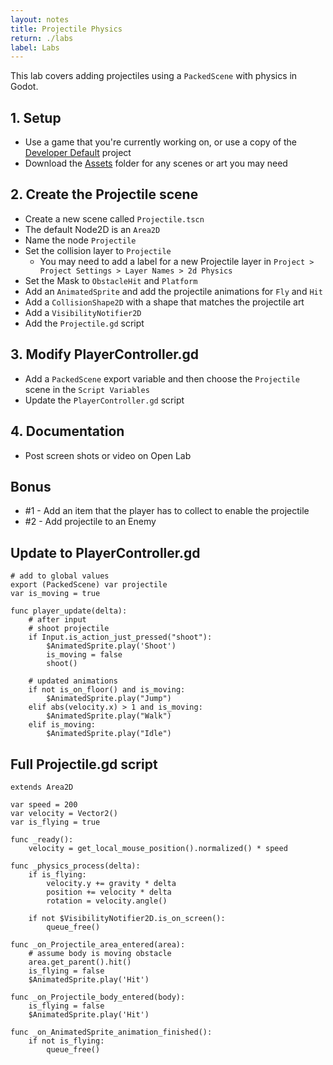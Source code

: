 ```yaml
---
layout: notes
title: Projectile Physics
return: ./labs
label: Labs
---
```


This lab covers adding projectiles using a `PackedScene` with physics in Godot.

## 1. Setup
- Use a game that you're currently working on, or use a copy of the [Developer Default](./Developer_Default.zip) project
- Download the [Assets](./Assets.zip) folder for any scenes or art you may need

## 2. Create the Projectile scene
- Create a new scene called `Projectile.tscn`
- The default Node2D is an `Area2D`
- Name the node `Projectile`
- Set the collision layer to `Projectile`
	- You may need to add a label for a new Projectile layer in `Project > Project Settings > Layer Names > 2d Physics`
- Set the Mask to `ObstacleHit` and `Platform`
- Add an `AnimatedSprite` and add the projectile animations for `Fly` and `Hit`
- Add a `CollisionShape2D` with a shape that matches the projectile art
- Add a `VisibilityNotifier2D`
- Add the `Projectile.gd` script

## 3. Modify PlayerController.gd
- Add a `PackedScene` export variable and then choose the `Projectile` scene in the `Script Variables`
- Update the `PlayerController.gd` script

## 4. Documentation
- Post screen shots or video on Open Lab

## Bonus
- #1 - Add an item that the player has to collect to enable the projectile
- #2 - Add projectile to an Enemy

## Update to PlayerController.gd
```
# add to global values
export (PackedScene) var projectile
var is_moving = true

func player_update(delta):
	# after input
	# shoot projectile
	if Input.is_action_just_pressed("shoot"):
		$AnimatedSprite.play('Shoot')
		is_moving = false
		shoot()

	# updated animations
	if not is_on_floor() and is_moving:
		$AnimatedSprite.play("Jump")
	elif abs(velocity.x) > 1 and is_moving:
		$AnimatedSprite.play("Walk")
	elif is_moving:
		$AnimatedSprite.play("Idle")
```

## Full Projectile.gd script
```
extends Area2D

var speed = 200
var velocity = Vector2()
var is_flying = true

func _ready():
	velocity = get_local_mouse_position().normalized() * speed

func _physics_process(delta):
	if is_flying:
		velocity.y += gravity * delta
		position += velocity * delta
		rotation = velocity.angle()
		
	if not $VisibilityNotifier2D.is_on_screen():
		queue_free()

func _on_Projectile_area_entered(area):
	# assume body is moving obstacle
	area.get_parent().hit()
	is_flying = false
	$AnimatedSprite.play('Hit')

func _on_Projectile_body_entered(body):
	is_flying = false
	$AnimatedSprite.play('Hit')
	
func _on_AnimatedSprite_animation_finished():
	if not is_flying:
		queue_free()
```